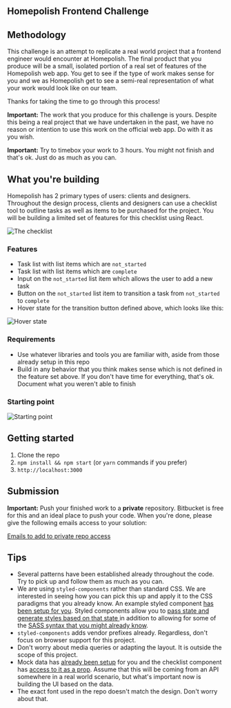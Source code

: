 Homepolish Frontend Challenge
----

## Methodology

This challenge is an attempt to replicate a real world project that a frontend engineer would encounter at Homepolish. The final product that you produce will be a small, isolated portion of a real set of features of the Homepolish web app. You get to see if the type of work makes sense for you and we as Homepolish get to see a semi-real representation of what your work would look like on our team.

Thanks for taking the time to go through this process!

**Important:** The work that you produce for this challenge is yours. Despite this being a real project that we have undertaken in the past, we have no reason or intention to use this work on the official web app. Do with it as you wish.

**Important:** Try to timebox your work to 3 hours. You might not finish and that's ok. Just do as much as you can.

## What you're building

Homepolish has 2 primary types of users: clients and designers. Throughout the design process, clients and designers can use a checklist tool to outline tasks as well as items to be purchased for the project. You will be building a limited set of features for this checklist using React.

![The checklist](https://user-images.githubusercontent.com/3035355/32294796-e8ca5c40-bf0c-11e7-82aa-4e6504f3275d.png)

### Features

* Task list with list items which are `not_started`
* Task list with list items which are `complete`
* Input on the `not_started` list item which allows the user to add a new task
* Button on the `not_started` list item to transition a task from `not_started` to `complete`
* Hover state for the transition button defined above, which looks like this:

![Hover state](https://user-images.githubusercontent.com/3035355/32294797-e8da9024-bf0c-11e7-81dd-5014bff84aa8.png)

### Requirements

* Use whatever libraries and tools you are familiar with, aside from those already setup in this repo
* Build in any behavior that you think makes sense which is not defined in the feature set above. If you don't have time for everything, that's ok. Document what you weren't able to finish

### Starting point

![Starting point](https://user-images.githubusercontent.com/3035355/32295218-36c83312-bf0e-11e7-802b-e1f910a60ff3.png)

## Getting started

1. Clone the repo
2. `npm install && npm start` (or `yarn` commands if you prefer)
3. `http://localhost:3000`

## Submission

**Important:** Push your finished work to a **private** repository. Bitbucket is free for this and an ideal place to push your code. When you're done, please give the following emails access to your solution:

[Emails to add to private repo access](https://github.com/Homepolish/frontend-challenge/wiki/Emails-to-add-to-private-repo-access)

## Tips

* Several patterns have been established already throughout the code. Try to pick up and follow them as much as you can.
* We are using `styled-components` rather than standard CSS. We are interested in seeing how you can pick this up and apply it to the CSS paradigms that you already know. An example styled component [has been setup for you](https://github.com/Homepolish/frontend-challenge/blob/35b8767bfdbeefc8c797d76479131c4a624fe4c2/src/components/checklist.js#L4-L9). Styled components allow you to [pass state and generate styles based on that state ](https://www.styled-components.com/docs/basics#passed-props) in addition to allowing for some of the [SASS syntax that you might already know](https://www.styled-components.com/docs/faqs#can-i-nest-rules).
* `styled-components` adds vendor prefixes already. Regardless, don't focus on browser support for this project.
* Don't worry about media queries or adapting the layout. It is outside the scope of this project.
* Mock data has [already been setup](https://github.com/Homepolish/frontend-challenge/blob/master/src/__mocks__/tasks.js) for you and the checklist component has [access to it as a prop](https://github.com/Homepolish/frontend-challenge/blob/35b8767bfdbeefc8c797d76479131c4a624fe4c2/src/components/checklist.js#L11). Assume that this will be coming from an API somewhere in a real world scenario, but what's important now is building the UI based on the data.
* The exact font used in the repo doesn't match the design. Don't worry about that.
